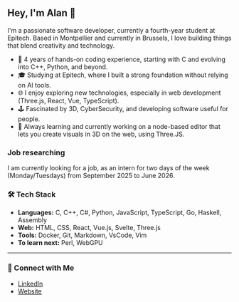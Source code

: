 ## Hey, I'm Alan 👋

I'm a passionate software developer, currently a fourth-year student at Epitech. Based in Montpellier and currently in Brussels, I love building things that blend creativity and technology.

- 🚀 4 years of hands-on coding experience, starting with C and evolving into C++, Python, and beyond.
- 🎓 Studying at Epitech, where I built a strong foundation without relying on AI tools.
- 🌐 I enjoy exploring new technologies, especially in web development (Three.js, React, Vue, TypeScript).
- 🕹️ Fascinated by 3D, CyberSecurity, and developing software useful for people.
- 🧠 Always learning and currently working on a node-based editor that lets you create visuals in 3D on the web, using Three.JS.

### Job researching

I am currently looking for a job, as an intern for two days of the week (Monday/Tuesdays) from September 2025 to June 2026.

### 🛠 Tech Stack

- **Languages:** C, C++, C#, Python, JavaScript, TypeScript, Go, Haskell, Assembly
- **Web:** HTML, CSS, React, Vue.js, Svelte, Three.js
- **Tools:** Docker, Git, Markdown, VsCode, Vim
- **To learn next:** Perl, WebGPU

---

### 🤝 Connect with Me

- [LinkedIn](https://www.linkedin.com/in/alan-treb-91a6142b5/)
- [Website](https://extrabinoss.github.io/)
